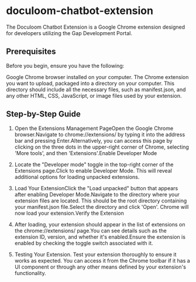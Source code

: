 # doculoom-chatbot-extension

The Doculoom Chatbot Extension is a Google Chrome extension designed for developers utilizing the Gap Development Portal.  

## Prerequisites
Before you begin, ensure you have the following:

Google Chrome browser installed on your computer.
The Chrome extension you want to upload, packaged into a directory on your computer. This directory should include all the necessary files, such as manifest.json, and any other HTML, CSS, JavaScript, or image files used by your extension.


## Step-by-Step Guide

1. Open the Extensions Management PageOpen the Google Chrome browser.Navigate to chrome://extensions/ by typing it into the address bar and pressing Enter.Alternatively, you can access this page by clicking on the three dots in the upper-right corner of Chrome, selecting 'More tools', and then 'Extensions'.Enable Developer Mode

2. Locate the "Developer mode" toggle in the top-right corner of the Extensions page.Click to enable Developer Mode. This will reveal additional options for loading unpacked extensions.


3. Load Your ExtensionClick the "Load unpacked" button that appears after enabling Developer Mode.Navigate to the directory where your extension files are located. This should be the root directory containing your manifest.json file.Select the directory and click 'Open'. Chrome will now load your extension.Verify the Extension

4. After loading, your extension should appear in the list of extensions on the chrome://extensions/ page.You can see details such as the extension ID, version, and whether it's enabled.Ensure the extension is enabled by checking the toggle switch associated with it.

5. Testing Your Extension. Test your extension thoroughly to ensure it works as expected. You can access it from the Chrome toolbar if it has a UI component or through any other means defined by your extension's functionality.
